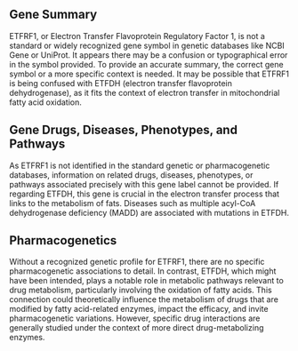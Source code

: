 ## Gene Summary
ETFRF1, or Electron Transfer Flavoprotein Regulatory Factor 1, is not a standard or widely recognized gene symbol in genetic databases like NCBI Gene or UniProt. It appears there may be a confusion or typographical error in the symbol provided. To provide an accurate summary, the correct gene symbol or a more specific context is needed. It may be possible that ETFRF1 is being confused with ETFDH (electron transfer flavoprotein dehydrogenase), as it fits the context of electron transfer in mitochondrial fatty acid oxidation.

## Gene Drugs, Diseases, Phenotypes, and Pathways
As ETFRF1 is not identified in the standard genetic or pharmacogenetic databases, information on related drugs, diseases, phenotypes, or pathways associated precisely with this gene label cannot be provided. If regarding ETFDH, this gene is crucial in the electron transfer process that links to the metabolism of fats. Diseases such as multiple acyl-CoA dehydrogenase deficiency (MADD) are associated with mutations in ETFDH.

## Pharmacogenetics
Without a recognized genetic profile for ETFRF1, there are no specific pharmacogenetic associations to detail. In contrast, ETFDH, which might have been intended, plays a notable role in metabolic pathways relevant to drug metabolism, particularly involving the oxidation of fatty acids. This connection could theoretically influence the metabolism of drugs that are modified by fatty acid-related enzymes, impact the efficacy, and invite pharmacogenetic variations. However, specific drug interactions are generally studied under the context of more direct drug-metabolizing enzymes.
